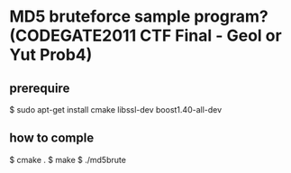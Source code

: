 MD5 bruteforce sample program? (CODEGATE2011 CTF Final - Geol or Yut Prob4)
===========================================================================

prerequire
----------
  $ sudo apt-get install cmake libssl-dev boost1.40-all-dev

how to comple
-------------
  $ cmake .
  $ make
  $ ./md5brute

